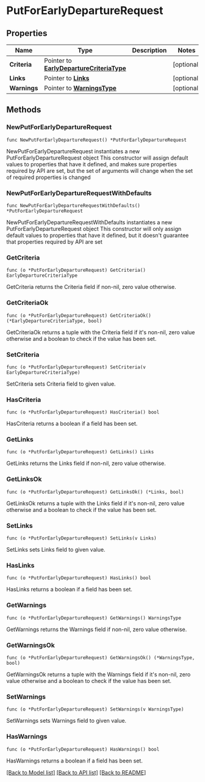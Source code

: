 # PutForEarlyDepartureRequest

## Properties

Name | Type | Description | Notes
------------ | ------------- | ------------- | -------------
**Criteria** | Pointer to [**EarlyDepartureCriteriaType**](EarlyDepartureCriteriaType.md) |  | [optional] 
**Links** | Pointer to [**Links**](Links.md) |  | [optional] 
**Warnings** | Pointer to [**WarningsType**](WarningsType.md) |  | [optional] 

## Methods

### NewPutForEarlyDepartureRequest

`func NewPutForEarlyDepartureRequest() *PutForEarlyDepartureRequest`

NewPutForEarlyDepartureRequest instantiates a new PutForEarlyDepartureRequest object
This constructor will assign default values to properties that have it defined,
and makes sure properties required by API are set, but the set of arguments
will change when the set of required properties is changed

### NewPutForEarlyDepartureRequestWithDefaults

`func NewPutForEarlyDepartureRequestWithDefaults() *PutForEarlyDepartureRequest`

NewPutForEarlyDepartureRequestWithDefaults instantiates a new PutForEarlyDepartureRequest object
This constructor will only assign default values to properties that have it defined,
but it doesn't guarantee that properties required by API are set

### GetCriteria

`func (o *PutForEarlyDepartureRequest) GetCriteria() EarlyDepartureCriteriaType`

GetCriteria returns the Criteria field if non-nil, zero value otherwise.

### GetCriteriaOk

`func (o *PutForEarlyDepartureRequest) GetCriteriaOk() (*EarlyDepartureCriteriaType, bool)`

GetCriteriaOk returns a tuple with the Criteria field if it's non-nil, zero value otherwise
and a boolean to check if the value has been set.

### SetCriteria

`func (o *PutForEarlyDepartureRequest) SetCriteria(v EarlyDepartureCriteriaType)`

SetCriteria sets Criteria field to given value.

### HasCriteria

`func (o *PutForEarlyDepartureRequest) HasCriteria() bool`

HasCriteria returns a boolean if a field has been set.

### GetLinks

`func (o *PutForEarlyDepartureRequest) GetLinks() Links`

GetLinks returns the Links field if non-nil, zero value otherwise.

### GetLinksOk

`func (o *PutForEarlyDepartureRequest) GetLinksOk() (*Links, bool)`

GetLinksOk returns a tuple with the Links field if it's non-nil, zero value otherwise
and a boolean to check if the value has been set.

### SetLinks

`func (o *PutForEarlyDepartureRequest) SetLinks(v Links)`

SetLinks sets Links field to given value.

### HasLinks

`func (o *PutForEarlyDepartureRequest) HasLinks() bool`

HasLinks returns a boolean if a field has been set.

### GetWarnings

`func (o *PutForEarlyDepartureRequest) GetWarnings() WarningsType`

GetWarnings returns the Warnings field if non-nil, zero value otherwise.

### GetWarningsOk

`func (o *PutForEarlyDepartureRequest) GetWarningsOk() (*WarningsType, bool)`

GetWarningsOk returns a tuple with the Warnings field if it's non-nil, zero value otherwise
and a boolean to check if the value has been set.

### SetWarnings

`func (o *PutForEarlyDepartureRequest) SetWarnings(v WarningsType)`

SetWarnings sets Warnings field to given value.

### HasWarnings

`func (o *PutForEarlyDepartureRequest) HasWarnings() bool`

HasWarnings returns a boolean if a field has been set.


[[Back to Model list]](../README.md#documentation-for-models) [[Back to API list]](../README.md#documentation-for-api-endpoints) [[Back to README]](../README.md)


